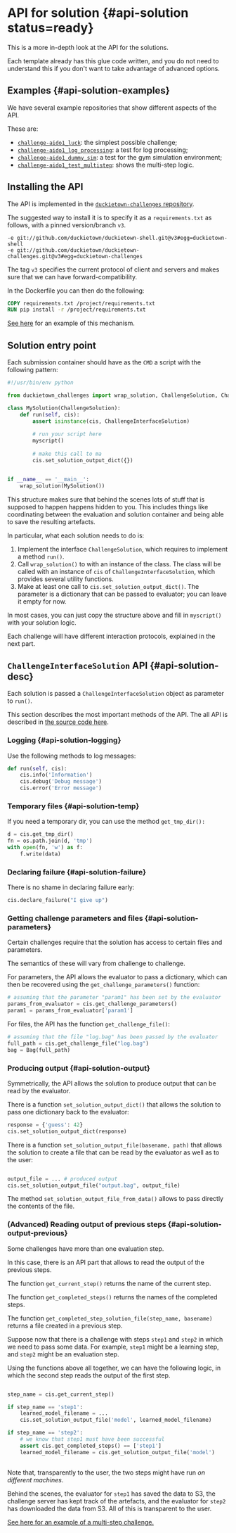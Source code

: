 # API for solution {#api-solution status=ready}

This is a more in-depth look at the API for the solutions.

Each template already has this glue code written, and you do not need to understand this
if you don't want to take advantage of advanced options.

## Examples {#api-solution-examples}

We have several example repositories that show different aspects
of the API.

These are:

- [`challenge-aido1_luck`][challenge-aido1_luck]: the simplest possible challenge;
- [`challenge-aido1_log_processing`][challenge-aido1_log_processing]: a test for log processing;
- [`challenge-aido1_dummy_sim`][challenge-aido1_dummy_sim]: a test for the gym simulation environment;
- [`challenge-aido1_test_multistep`][challenge-aido1_test_multistep]: shows the multi-step logic.


[challenge-aido1_luck]: https://github.com/duckietown/challenge-aido1_luck
[challenge-aido1_log_processing]: https://github.com/duckietown/challenge-aido1_log_processing
[challenge-aido1_dummy_sim]: https://github.com/duckietown/challenge-aido1_dummy_sim
[challenge-aido1_test_multistep]: https://github.com/duckietown/challenge-aido1_test_multistep


## Installing the API

The API is implemented in the [`duckietown-challenges` repository][duckietown-challenges].

[duckietown-challenges]: https://github.com/duckietown/duckietown-challenges

The suggested way to install it is to specify it as a `requirements.txt` as follows,
with a pinned version/branch `v3`.

```
-e git://github.com/duckietown/duckietown-shell.git@v3#egg=duckietown-shell
-e git://github.com/duckietown/duckietown-challenges.git@v3#egg=duckietown-challenges
```

The tag `v3` specifies the current protocol of client and servers and makes sure that
we can have forward-compatibility.

In the Dockerfile you can then do the following:

```Dockerfile
COPY requirements.txt /project/requirements.txt
RUN pip install -r /project/requirements.txt
```

[See here](https://github.com/duckietown/challenge-aido1_luck/tree/v3/submission-random) 
for an example of this mechanism.


## Solution entry point 

Each submission container should have as the `CMD` a script with the following pattern:

```python
#!/usr/bin/env python

from duckietown_challenges import wrap_solution, ChallengeSolution, ChallengeInterfaceSolution

class MySolution(ChallengeSolution):
    def run(self, cis):
        assert isinstance(cis, ChallengeInterfaceSolution)
        
        # run your script here
        myscript()
    
        # make this call to ma    
        cis.set_solution_output_dict({})


if __name__ == '__main__':
    wrap_solution(MySolution())

```

This structure makes sure that behind the scenes lots of stuff that is supposed
to happen happens hidden to you. This includes things like coordinating between the evaluation and 
solution container and being able to save the resulting artefacts.

In particular, what each solution needs to do is:

1. Implement the interface `ChallengeSolution`, which requires to implement a method `run()`.
2. Call `wrap_solution()` to with an instance of the class. The class will be called with an instance of `cis` of `ChallengeInterfaceSolution`, which provides several utility functions. 
3. Make at least one call to `cis.set_solution_output_dict()`. The parameter is a dictionary that can be passed to evaluator; you can leave it empty for now.


In most cases, you can just copy the structure above and fill in `myscript()` with your solution logic.

Each challenge will have different interaction protocols, explained in the next part.


## `ChallengeInterfaceSolution` API {#api-solution-desc}

Each solution is passed a `ChallengeInterfaceSolution` object as parameter to `run()`.

This section describes the most important methods of the API.
The all API is described in [the source code here][source].

[source]: https://github.com/duckietown/duckietown-challenges/blob/v3/src/duckietown_challenges/solution_interface.py

### Logging  {#api-solution-logging}

Use the following methods to log messages:

```python
def run(self, cis):
    cis.info('Information')
    cis.debug('Debug message')
    cis.error('Error message')
```

### Temporary files {#api-solution-temp}

If you need a temporary dir, you can use the method `get_tmp_dir():`

```python
d = cis.get_tmp_dir()
fn = os.path.join(d, 'tmp')
with open(fn, 'w') as f:
    f.write(data)
```

### Declaring failure {#api-solution-failure}

There is no shame in declaring failure early:

```python
cis.declare_failure("I give up")
```
        
### Getting challenge parameters and files {#api-solution-parameters}

Certain challenges require that the solution has access to certain files and parameters.

The semantics of these will vary from challenge to challenge.

For parameters, the API allows the evaluator to pass a dictionary, which can then
be recovered using the `get_challenge_parameters()` function:

```python
# assuming that the parameter "param1" has been set by the evaluator
params_from_evaluator = cis.get_challenge_parameters()
param1 = params_from_evaluator['param1']
```

For files, the API has the function `get_challenge_file()`:

```python
# assuming that the file "log.bag" has been passed by the evaluator
full_path = cis.get_challenge_file("log.bag")
bag = Bag(full_path)
```    

### Producing output {#api-solution-output}

Symmetrically, the API allows the solution to produce output 
that can be read by the evaluator.

There is a function `set_solution_output_dict()` that allows the solution
to pass one dictionary back to the evaluator:

```python
response = {'guess': 42}
cis.set_solution_output_dict(response)
```

There is a function `set_solution_output_file(basename, path)` that allows 
the solution to create a file that can be read by the evaluator
as well as to the user:

```python

output_file = ... # produced output
cis.set_solution_output_file("output.bag", output_file)

```

The method `set_solution_output_file_from_data()` allows to pass
directly the contents of the file.



### (Advanced) Reading output of previous steps {#api-solution-output-previous}

Some challenges have more than one evaluation step.

In this case, there is an API part that allows to read the output of the
previous steps.

The function `get_current_step()` returns the name of the current step.

The function `get_completed_steps()` returns the names of the completed steps.

The function `get_completed_step_solution_file(step_name, basename)`
returns a file created in a previous step.

Suppose now that there is a challenge with steps `step1` and `step2`
in which we need to pass some data. For example,  `step1`
might be a learning step, and `step2` might be an evaluation step.

 Using the functions above all together, we can have the following logic, in which 
the second step reads the output of the first step.

```python

step_name = cis.get_current_step()

if step_name == 'step1':
    learned_model_filename = ... 
    cis.set_solution_output_file('model', learned_model_filename)

if step_name == 'step2':
    # we know that step1 must have been successful
    assert cis.get_completed_steps() == ['step1']
    learned_model_filename = cis.get_solution_output_file('model')
    
```

Note that, transparently to the user, the two steps might have run *on different machines*.

Behind the scenes, the evaluator for `step1` has saved the data to S3, the challenge
server has kept track of the artefacts, and the evaluator for `step2` has downloaded
the data from S3. All of this is transparent to the user.


[See here for an example of a multi-step challenge.][challenge-aido1_test_multistep]


